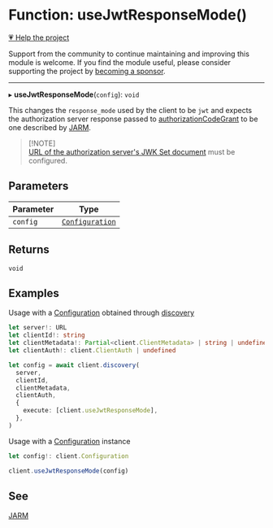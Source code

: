# Function: useJwtResponseMode()

[💗 Help the project](https://github.com/sponsors/panva)

Support from the community to continue maintaining and improving this module is welcome. If you find the module useful, please consider supporting the project by [becoming a sponsor](https://github.com/sponsors/panva).

***

▸ **useJwtResponseMode**(`config`): `void`

This changes the `response_mode` used by the client to be `jwt` and expects
the authorization server response passed to [authorizationCodeGrant](authorizationCodeGrant.md) to
be one described by [JARM](https://openid.net/specs/oauth-v2-jarm-final.html).

> [!NOTE]\
> [URL of the authorization server's JWK Set document](../interfaces/ServerMetadata.md#jwks_uri)
> must be configured.

## Parameters

| Parameter | Type |
| ------ | ------ |
| `config` | [`Configuration`](../classes/Configuration.md) |

## Returns

`void`

## Examples

Usage with a [Configuration](../classes/Configuration.md) obtained through [discovery](discovery.md)

```ts
let server!: URL
let clientId!: string
let clientMetadata!: Partial<client.ClientMetadata> | string | undefined
let clientAuth!: client.ClientAuth | undefined

let config = await client.discovery(
  server,
  clientId,
  clientMetadata,
  clientAuth,
  {
    execute: [client.useJwtResponseMode],
  },
)
```

Usage with a [Configuration](../classes/Configuration.md) instance

```ts
let config!: client.Configuration

client.useJwtResponseMode(config)
```

## See

[JARM](https://openid.net/specs/oauth-v2-jarm-final.html)
